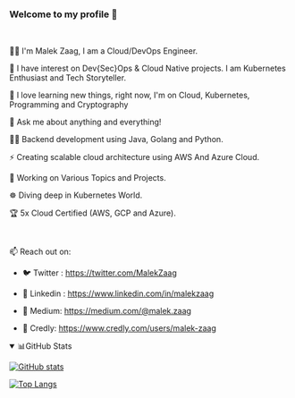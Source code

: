 ### Welcome to my profile 👋
<br/>
<div>
<p>
👨‍💻 I'm Malek Zaag, I am a Cloud/DevOps Engineer.

🔭 I have interest on Dev{Sec}Ops & Cloud Native projects. I am Kubernetes Enthusiast and Tech Storyteller.

🌱 I love learning new things, right now, I'm on Cloud, Kubernetes, Programming and Cryptography

💬 Ask me about anything and everything!

👨‍💻 Backend development using Java, Golang and Python.

⚡ Creating scalable cloud architecture using AWS And Azure Cloud.

🥅 Working on Various Topics and Projects.

☸️ Diving deep in Kubernetes World.

🏆 5x Cloud Certified (AWS, GCP and Azure).

<br/>

📫 Reach out on: 

  - 🐦 Twitter : https://twitter.com/MalekZaag
  
  - 📘 Linkedin : https://www.linkedin.com/in/malekzaag
    
  - 📑 Medium: https://medium.com/@malek.zaag
  
  - 🥇 Credly: https://www.credly.com/users/malek-zaag

 </p>
</div>


<details open>
  <summary>📊GitHub Stats</summary>
  
[![GitHub stats](https://github-readme-stats.vercel.app/api?username=Malek-Zaag&count_private=true&show_icons=true&layout=compact&hide_border=true&langs_count=5&theme=radical)](https://github.com/anuraghazra/github-readme-stats)
  
[![Top Langs](https://github-readme-stats.vercel.app/api/top-langs/?username=Malek-Zaag&count_private=true&show_icons=true&layout=compact&hide_border=true&langs_count=5&theme=radical&hide=html)](https://github.com/anuraghazra/github-readme-stats)
</details>

<div align="center">
 

